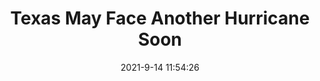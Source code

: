 ---
"title": "Texas May Face Another Hurricane Soon"
"date": "2021-9-14 11:54:26"
"feed_name": "RIGZONE"
"feed_website": "http://www.rigzone.com/"
"feed_rss": "http://www.rigzone.com/news/rss/rigzone_latest.aspx"
"link": "https://www.rigzone.com/news/texas_may_face_another_hurricane_soon-14-sep-2021-166428-article/?rss=true"
"file": "_posts/1-1-2021-083e09571ce2fb9357d8fb373f25fe2e97c810d7.md"
"accident": "0"
"drilling": "0"
---